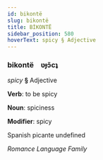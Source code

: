```yaml
---
id: bikontë
slug: bikontë
title: BİKONTË
sidebar_position: 580
hoverText: spicy § Adjective
---
```


### bikontë&emsp;<span kind="abugida">ʋɟɔ̃cʇ</span>

*spicy* **§** Adjective

**Verb**: to be spicy

**Noun**: spiciness

**Modifier**: spicy

Spanish picante undefined

*Romance Language Family*